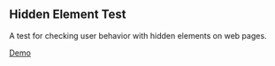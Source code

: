 ## Hidden Element Test

A test for checking user behavior with hidden elements on web pages.

[Demo](https://shervinshaghaghi.github.io/hidden-element-test)
